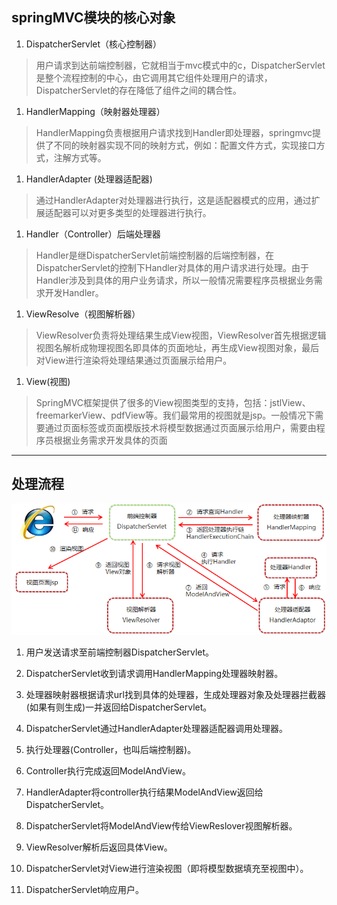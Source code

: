 ## springMVC模块的核心对象
1. DispatcherServlet（核心控制器）
>用户请求到达前端控制器，它就相当于mvc模式中的c，DispatcherServlet是整个流程控制的中心，由它调用其它组件处理用户的请求，DispatcherServlet的存在降低了组件之间的耦合性。

1. HandlerMapping（映射器处理器）
>HandlerMapping负责根据用户请求找到Handler即处理器，springmvc提供了不同的映射器实现不同的映射方式，例如：配置文件方式，实现接口方式，注解方式等。

1. HandlerAdapter (处理器适配器)
>通过HandlerAdapter对处理器进行执行，这是适配器模式的应用，通过扩展适配器可以对更多类型的处理器进行执行。

1. Handler（Controller）后端处理器
>Handler是继DispatcherServlet前端控制器的后端控制器，在DispatcherServlet的控制下Handler对具体的用户请求进行处理。由于Handler涉及到具体的用户业务请求，所以一般情况需要程序员根据业务需求开发Handler。

1. ViewResolve（视图解析器）
>ViewResolver负责将处理结果生成View视图，ViewResolver首先根据逻辑视图名解析成物理视图名即具体的页面地址，再生成View视图对象，最后对View进行渲染将处理结果通过页面展示给用户。

1. View(视图)
>SpringMVC框架提供了很多的View视图类型的支持，包括：jstlView、freemarkerView、pdfView等。我们最常用的视图就是jsp。一般情况下需要通过页面标签或页面模版技术将模型数据通过页面展示给用户，需要由程序员根据业务需求开发具体的页面

---

## 处理流程

![image](./mvc.png)

1. 用户发送请求至前端控制器DispatcherServlet。

1. DispatcherServlet收到请求调用HandlerMapping处理器映射器。

1. 处理器映射器根据请求url找到具体的处理器，生成处理器对象及处理器拦截器(如果有则生成)一并返回给DispatcherServlet。

1. DispatcherServlet通过HandlerAdapter处理器适配器调用处理器。

1. 执行处理器(Controller，也叫后端控制器)。

1. Controller执行完成返回ModelAndView。

1. HandlerAdapter将controller执行结果ModelAndView返回给DispatcherServlet。

1. DispatcherServlet将ModelAndView传给ViewReslover视图解析器。

1. ViewResolver解析后返回具体View。

1. DispatcherServlet对View进行渲染视图（即将模型数据填充至视图中）。

1. DispatcherServlet响应用户。
